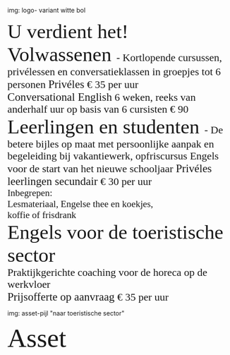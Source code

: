 img: logo- variant witte bol

<span style='font-family: "MuseoSlab900"; font-size:34pt;'>
U verdient het!
</span>


<span style='font-family: "MuseoSlab500"; font-size:18pt;'>
    <span class="fnt_ylw" style='font-family: "MuseoSlab900"; font-size:34pt;'>
        Volwassenen
    </span> - Kortlopende cursussen, privélessen en  
    conversatieklassen in groepjes tot 6 personen  
    <span style='font-family: "MuseoSlab900"; font-size:19pt;'>Privéles</span>
    € 35 per uur
    <br>
    <span style='font-family: "MuseoSlab900"; font-size:19pt;'>Conversational English</span>
    6 weken, reeks van anderhalf uur op basis van 6 cursisten € 90
</span>


<span style='font-family: "MuseoSlab500"; font-size:18pt;'>
    <span class="fnt_ylw" style='font-family: "MuseoSlab900"; font-size:34pt;'>
        Leerlingen en studenten
    </span> - De betere bijles op maat  
    met persoonlijke aanpak en begeleiding bij vakantiewerk,  
    opfriscursus Engels voor de start van het nieuwe schooljaar  
    <span style='font-family: "MuseoSlab900"; font-size:19pt;'>Privéles leerlingen secundair</span>
    € 30 per uur
</span>

<div class="bck_ylw">
    <span style='font-family: "MueseoSans100"; font-size: 16pt;'>
    Inbegrepen:  
    <br>
    Lesmateriaal, Engelse thee en koekjes,  
    <br>
    koffie of frisdrank  
    </span>
</div>

<span style='font-family: "MuseoSlab500"; font-size:18pt;'>
    <span class="fnt_ylw" style='font-family: "MuseoSlab900"; font-size:34pt;'>
        Engels voor de toeristische sector
    </span>
    <br>Praktijkgerichte coaching voor de horeca op de werkvloer
    <br>
    <span style='font-family: "MuseoSlab900"; font-size:19pt;'>Prijsofferte op aanvraag</span>
    € 35 per uur
</span>


img: asset-pijl "naar toeristische sector" 

<span style='font-family: "NaturalScript"; font-size:45pt;'>
Asset
</span>